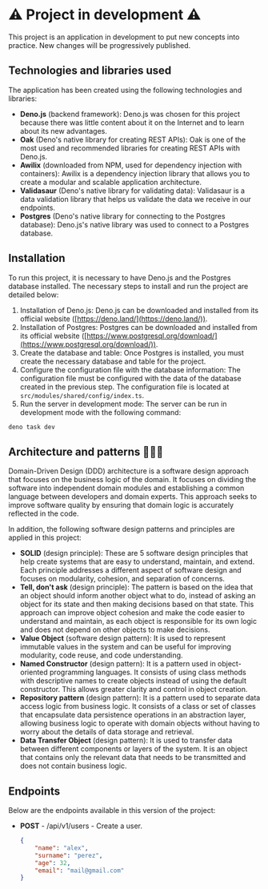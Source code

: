 # ⚠️ Project in development ⚠️

This project is an application in development to put new concepts into practice. New changes will be progressively published.

## Technologies and libraries used

The application has been created using the following technologies and libraries:

- **Deno.js** (backend framework): Deno.js was chosen for this project because there was little content about it on the Internet and to learn about its new advantages.
- **Oak** (Deno's native library for creating REST APIs): Oak is one of the most used and recommended libraries for creating REST APIs with Deno.js.
- **Awilix** (downloaded from NPM, used for dependency injection with containers): Awilix is a dependency injection library that allows you to create a modular and scalable application architecture.
- **Validasaur** (Deno's native library for validating data): Validasaur is a data validation library that helps us validate the data we receive in our endpoints.
- **Postgres** (Deno's native library for connecting to the Postgres database): Deno.js's native library was used to connect to a Postgres database.

## Installation

To run this project, it is necessary to have Deno.js and the Postgres database installed. The necessary steps to install and run the project are detailed below:

1. Installation of Deno.js: Deno.js can be downloaded and installed from its official website ([https://deno.land/](https://deno.land/)).
2. Installation of Postgres: Postgres can be downloaded and installed from its official website ([https://www.postgresql.org/download/](https://www.postgresql.org/download/)).
3. Create the database and table: Once Postgres is installed, you must create the necessary database and table for the project.
4. Configure the configuration file with the database information: The configuration file must be configured with the data of the database created in the previous step. The configuration file is located at `src/modules/shared/config/index.ts`.
5. Run the server in development mode: The server can be run in development mode with the following command:

```bash
deno task dev
```

## Architecture and patterns 👩🏽‍🍳

Domain-Driven Design (DDD) architecture is a software design approach that focuses on the business logic of the domain. It focuses on dividing the software into independent domain modules and establishing a common language between developers and domain experts. This approach seeks to improve software quality by ensuring that domain logic is accurately reflected in the code.

In addition, the following software design patterns and principles are applied in this project:

- **SOLID** (design principle): These are 5 software design principles that help create systems that are easy to understand, maintain, and extend. Each principle addresses a different aspect of software design and focuses on modularity, cohesion, and separation of concerns.
- **Tell, don't ask** (design principle): The pattern is based on the idea that an object should inform another object what to do, instead of asking an object for its state and then making decisions based on that state. This approach can improve object cohesion and make the code easier to understand and maintain, as each object is responsible for its own logic and does not depend on other objects to make decisions.
- **Value Object** (software design pattern): It is used to represent immutable values in the system and can be useful for improving modularity, code reuse, and code understanding.
- **Named Constructor** (design pattern): It is a pattern used in object-oriented programming languages. It consists of using class methods with descriptive names to create objects instead of using the default constructor. This allows greater clarity and control in object creation.
- **Repository pattern** (design pattern): It is a pattern used to separate data access logic from business logic. It consists of a class or set of classes that encapsulate data persistence operations in an abstraction layer, allowing business logic to operate with domain objects without having to worry about the details of data storage and retrieval.
- **Data Transfer Object** (design pattern): It is used to transfer data between different components or layers of the system. It is an object that contains only the relevant data that needs to be transmitted and does not contain business logic.

## Endpoints

Below are the endpoints available in this version of the project:

- **POST** - /api/v1/users - Create a user.
    
    ```json
    {
        "name": "alex",
        "surname": "perez",
        "age": 32,
        "email": "mail@gmail.com"
    }
    ```

